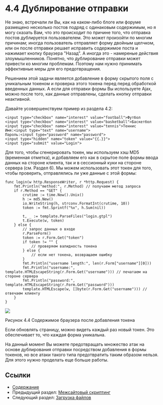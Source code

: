 # 4.4 Дублирование отправки

Не знаю, встречали ли Вы, как на каком-либо блоге или форуме размещено несколько постов подряд с одинаковым содержимым, но я могу сказать Вам, что это происходит по причине того, что отправка постов дублируется пользователем. Это может произойти по многим причинам; иногда пользователь отправляет форму двойным щелчком, или он после отправки решает исправить содержимое поста и нажимает кнопку браузера "Назад". А иногда это - намереные действия злоумышленников. Понятно, что дублирование отправки может привести ко многим проблемам. Поэтому нам нужно принимать эффективные меры для его предотвращения.

Решением этой задачи является добавление в форму скрытого поля с уникальным токеном и проверка этого токена перед перед обработкой введенных данных. А если для отправки формы Вы используете Ajax, можно после того, как данные отправлены, сделать кнопку отправки неактивной.

Давайте усовершенствуем пример из раздела 4.2:

	<input type="checkbox" name="interest" value="football">Футбол
	<input type="checkbox" name="interest" value="basketball">Баскетбол
	<input type="checkbox" name="interest" value="tennis">Теннис
	Имя:<input type="text" name="username">
	Пароль:<input type="password" name="password">
	<input type="hidden" name="token" value="{{.}}">
	<input type="submit" value="Login">

Для того, чтобы сгенерировать токен, мы используем хэш MD5 (временная отметка), и добавляем его как в скрытое поле формы ввода данных на стороне клиента, так и в сессионный куки на стороне сервера (см. Раздел 6). Мы можем использовать этот токен для того, чтобы проверить, отправлялись ли уже данные с этой формы:

	func login(w http.ResponseWriter, r *http.Request) {
    	fmt.Println("method:", r.Method) // получаем метод запроса
    	if r.Method == "GET" {
        	crutime := time.Now().Unix()
        	h := md5.New()
        	io.WriteString(h, strconv.FormatInt(crutime, 10))
        	token := fmt.Sprintf("%x", h.Sum(nil))

        	t, _ := template.ParseFiles("login.gtpl")
        	t.Execute(w, token)
    	} else {
        	// запрос данных о входе
        	r.ParseForm()
        	token := r.Form.Get("token")
        	if token != "" {
        	    // проверяем валидность токена
        	} else {
        	    // если нет токена, возвращаем ошибку
        	}
        	fmt.Println("username length:", len(r.Form["username"][0]))
        	fmt.Println("username:", template.HTMLEscapeString(r.Form.Get("username"))) // печатаем на стороне сервера
        	fmt.Println("password:", template.HTMLEscapeString(r.Form.Get("password")))
        	template.HTMLEscape(w, []byte(r.Form.Get("username"))) // отвечаем клиенту
    	}
	}

![](images/4.4.token.png?raw=true)

Рисунок 4.4 Содержимое браузера после добавления токена

Если обновлять страницу, можно видеть каждый раз новый токен. Это обеспечивает то, что каждая форма уникальна.

На данный момент Вы можете предотвращать множество атак на основе дублирования отправки посредством добавления в формы токенов, но все атаки такого типа предотвратить таким образом нельзя. Для этого нужно проделать еще больше работы.
 
## Ссылки

- [Содержание](preface.md)
- Предыдущий раздел: [Межсайтовый скриптинг](04.3.md)
- Следующий раздел: [Загрузка файлов](04.5.md)
